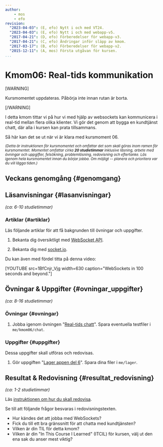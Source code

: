 ```yaml
---
author:
    - mos
    - efo
revision:
  "2023-04-03": (E, efo) Nytt i och med VT24.
  "2023-04-03": (E, efo) Nytt i och med webapp-v5.
  "2017-04-21": (D, efo) Förberedelser för webapp-v3.
  "2017-04-21": (C, efo) Ändringar inför släpp av kmom.
  "2017-03-17": (B, efo) Förberedelser för webapp-v2.
  "2015-12-11": (A, mos) Första utgåvan för kursen.
...
```

Kmom06: Real-tids kommunikation
==================================

[WARNING]

Kursmomentet uppdateras. Påbörja inte innan rutan är borta.

[/WARNING]

I detta kmom tittar vi på hur vi med hjälp av websockets kan kommunicera i real-tid mellan flera olika klienter. Vi gör det genom att bygga en kundtjänst chatt, där alla i kursen kan prata tillsammans.



<!--more-->



Så här kan det se ut när vi är klara med kursmoment 06.




<small><i>(Detta är instruktionen för kursmomentet och omfattar det som skall göras inom ramen för kursmomentet. Momentet omfattar cirka **20 studietimmar** inklusive läsning, arbete med övningar och uppgifter, felsökning, problemlösning, redovisning och eftertanke. Läs igenom hela kursmomentet innan du börjar jobba. Om möjligt -- planera och prioritera var du vill lägga tiden.)</i></small>



Veckans genomgång  {#genomgang}
---------------------------------




Läsanvisningar  {#lasanvisningar}
---------------------------------

*(ca: 6-10 studietimmar)*



### Artiklar {#artiklar}

Läs följande artiklar för att få bakgrunden till övningar och uppgifter.

1. Bekanta dig översiktligt med [WebSocket API](https://developer.mozilla.org/en-US/docs/Web/API/WebSockets_API).

1. Bekanta dig med [socket.io](https://socket.io/).

Du kan även med fördel titta på denna video:

[YOUTUBE src=1BfCnjr_Vjg width=630 caption="WebSockets in 100 seconds and beyond."]



Övningar & Uppgifter  {#ovningar_uppgifter}
-------------------------------------------

*(ca: 8-16 studietimmar)*



### Övningar {#ovningar}

1. Jobba igenom övningen "[Real-tids chatt](kunskap/real-tids-chatt)". Spara eventuella testfiler i `me/kmom06/chat`.



### Uppgifter {#uppgifter}

Dessa uppgifter skall utföras och redovisas.

1. Gör uppgiften "[Lager appen del 6](uppgift/lager-appen-del-6-v5)". Spara dina filer i `me/lager`.



Resultat & Redovisning  {#resultat_redovisning}
-----------------------------------------------

*(ca: 1-2 studietimmar)*

Läs [instruktionen om hur du skall redovisa](./../redovisa).

Se till att följande frågor besvaras i redovisningstexten.

* Hur kändes det att jobba med WebSockets?
* Fick du till ett bra gränssnitt för att chatta med kundtjänsten?
* Vilken är din TIL för detta kmom?
* Vilken är din "In This Course I Learned" (ITCIL) för kursen, välj ut den ena sak du anser mest viktig?
